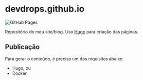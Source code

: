 # devdrops.github.io

![GitHub Pages](https://github.com/devdrops/devdrops.github.io/actions/workflows/gh-pages.yml/badge.svg)

Repositório do meu site/blog. Uso [Hugo](https://gohugo.io) para criação das
páginas.

## Publicação

Para gerar o conteúdo, é preciso um dos requisitos abaixo:

- Hugo, ou
- Docker.

